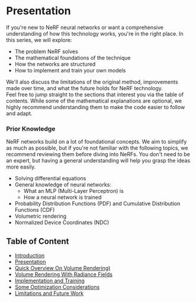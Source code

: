 # Presentation   
If you're new to NeRF neural networks or want a comprehensive understanding of how this technology works, you're in the right place. In this series, we will explore:   
- The problem NeRF solves   
- The mathematical foundations of the technique   
- How the networks are structured   
- How to implement and train your own models   
   
We'll also discuss the limitations of the original method, improvements made over time, and what the future holds for NeRF technology.   
Feel free to jump straight to the sections that interest you via the table of contents. While some of the mathematical explanations are optional, we highly recommend understanding them to make the code easier to follow and adapt.   
### Prior Knowledge   
NeRF networks build on a lot of foundational concepts. We aim to simplify as much as possible, but if you're not familiar with the following topics, we recommend reviewing them before diving into NeRFs. You don't need to be an expert, but having a general understanding will help you grasp the ideas more easily.   
- Solving differential equations   
- General knowledge of neural networks:   
    - What an MLP (Multi-Layer Perceptron) is   
    - How a neural network is trained   
- Probability Distribution Functions (PDF) and Cumulative Distribution Functions (CDF)   
- Volumetric rendering   
- Normalized Device Coordinates (NDC)   
   
##    
## Table of Content   
   
- [Introduction](./introduction.md)
- [Presentation](./presentation.md)
- [Quick Overview On Volume Rendering)](./quick-overview-on-volume-rendering.md)
- [Volume Rendering With Radiance Fields](./volume-rendering-with-radiance-fields.md)
- [Implementation and Training](./implementation-and-training.md)
- [Some Optimization Considerations](./some-optimization-considerations.md)
- [Limitations and Future Work](./limitations-and-future-work.md)

